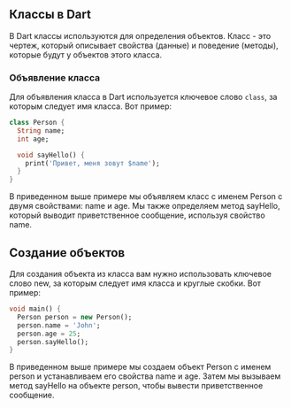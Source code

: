 ## Классы в Dart

В Dart классы используются для определения объектов. Класс - это чертеж, который описывает свойства (данные) и поведение (методы), которые будут у объектов этого класса.

### Объявление класса

Для объявления класса в Dart используется ключевое слово `class`, за которым следует имя класса. Вот пример:

```dart
class Person {
  String name;
  int age;

  void sayHello() {
    print('Привет, меня зовут $name');
  }
}
```
В приведенном выше примере мы объявляем класс с именем Person с двумя свойствами: name и age. Мы также определяем метод sayHello, который выводит приветственное сообщение, используя свойство name.

## Создание объектов
Для создания объекта из класса вам нужно использовать ключевое слово new, за которым следует имя класса и круглые скобки. Вот пример:
```dart
void main() {
  Person person = new Person();
  person.name = 'John';
  person.age = 25;
  person.sayHello();
}
```
В приведенном выше примере мы создаем объект Person с именем person и устанавливаем его свойства name и age. Затем мы вызываем метод sayHello на объекте person, чтобы вывести приветственное сообщение.